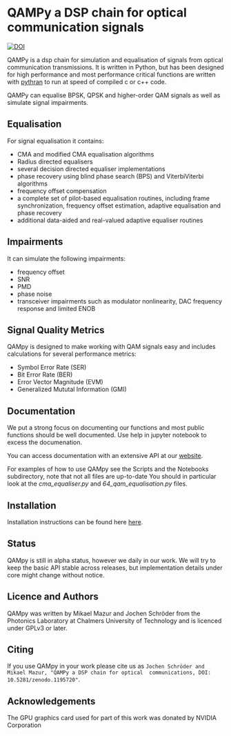 # QAMPy a DSP chain for optical communication signals

[![DOI](https://zenodo.org/badge/124787512.svg)](https://zenodo.org/badge/latestdoi/124787512)

<!-- start description -->
QAMPy is a dsp chain for simulation and equalisation of signals from optical communication transmissions.
It is written in Python, but has been designed for high performance and most performance critical 
functions are written with [pythran](https://github.com/serge-sans-paille/pythran) to run at speed of compiled c or c++
code.

QAMPy can equalise BPSK, QPSK and higher-order QAM signals as well as simulate signal impairments. 

## Equalisation 

For signal equalisation it contains:

 * CMA and modified CMA equalisation algorithms 
 * Radius directed equalisers
 * several decision directed equaliser implementations 
 * phase recovery using blind phase search (BPS) and ViterbiViterbi algorithms
 * frequency offset compensation
 * a complete set of pilot-based equalisation routines, including frame synchronization, frequency offset 
estimation, adaptive equalisation and phase recovery
 * additional data-aided and real-valued adaptive equaliser routines
 
## Impairments
 
It can simulate the following impairments:

 * frequency offset
 * SNR
 * PMD
 * phase noise
 * transceiver impairments such as modulator nonlinearity, DAC frequency response and limited ENOB
 
## Signal Quality Metrics

QAMpy is designed to make working with QAM signals easy and includes calculations for several
performance metrics:

 * Symbol Error Rate (SER)
 * Bit Error Rate (BER)
 * Error Vector Magnitude (EVM)
 * Generalized Mututal Information (GMI)
 
<!-- end description -->

## Documentation

We put a strong focus on documenting our functions and most public functions should be well documented. 
Use help in jupyter notebook to excess the documenation. 

You can access documentation with an extensive API at our [website](http://qampy.org).

For examples of how to use QAMpy see the Scripts and the Notebooks subdirectory, note that not all files are up-to-date
You should in particular look at the *cma_equaliser.py* and *64_qam_equalisation.py* files. 

## Installation
Installation instructions can be found here [here](http://qampy.org/installation/index.html#).

## Status

QAMpy is still in alpha status, however we daily in our work. We will try to keep the basic API stable
across releases, but implementation details under core might change without notice.

## Licence and Authors

QAMpy was written by Mikael Mazur and Jochen Schröder from the Photonics Laboratory at Chalmers University of Technology 
and is licenced under GPLv3 or later. 

## Citing

If you use QAMpy in your work please cite us as `Jochen Schröder and Mikael Mazur, "QAMPy a DSP chain for optical 
communications, DOI: 10.5281/zenodo.1195720"`.

## Acknowledgements
The GPU graphics card used for part of this work was donated by NVIDIA Corporation
